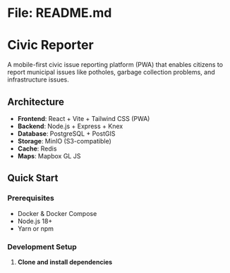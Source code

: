 # File: README.md
# Civic Reporter

A mobile-first civic issue reporting platform (PWA) that enables citizens to report municipal issues like potholes, garbage collection problems, and infrastructure issues.

## Architecture

- **Frontend**: React + Vite + Tailwind CSS (PWA)
- **Backend**: Node.js + Express + Knex
- **Database**: PostgreSQL + PostGIS
- **Storage**: MinIO (S3-compatible)
- **Cache**: Redis
- **Maps**: Mapbox GL JS

## Quick Start

### Prerequisites
- Docker & Docker Compose
- Node.js 18+
- Yarn or npm

### Development Setup

1. **Clone and install dependencies**
